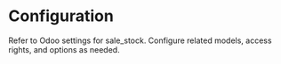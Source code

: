 # Configuration

Refer to Odoo settings for sale_stock. Configure related models, access rights, and options as needed.
